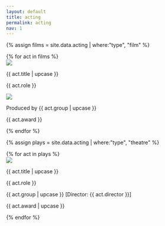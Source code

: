 ```yaml
---
layout: default
title: acting
permalink: acting
nav: 1
---
```


{% assign films = site.data.acting | where:"type", "film" %} 

<div class="container">
<div class="grid">
{% for act in films %}
  <div class="card">
    <div class="upper">
      <a href="img/acting/{{ act.large }}" alt="{{ act.title }}">
        <img class="photo" src="img/acting/{{ act.small }}">
      </a>
      <p class="title"> <span class="title-text"> {{ act.title | upcase }} </span> </p>
    </div>
    <p class="description"> {{ act.role }} </p>
    <div class="youtube" data-id="{{ act.video }}">
        <img src="img/acting/youtube-{{ act.video }}.jpg">
        <div class="play"></div>
    </div>
    <p class="sub-text"> Produced by {{ act.group | upcase }}</p>
    <p class="special"> {{ act.award }} </p>
  </div>
{% endfor %}
</div>
</div>

{% assign plays = site.data.acting | where:"type", "theatre" %} 
<div class="container">
<div class="grid">
{% for act in plays %}
  <div class="card">
    <div class="upper">
      <a href="img/acting/{{ act.large }}" alt="{{ act.title }}">
        <img class="photo" src="img/acting/{{ act.small }}">
      </a>
      <p class="title"> <span class="title-text"> {{ act.title | upcase }} </span> </p>
    </div>
    <p class="description"> {{ act.role }} </p>
    <p class="sub-text"> {{ act.group | upcase }} [Director: {{ act.director }}] </p>
    <p class="special"> {{ act.award | upcase }} </p>
  </div>
{% endfor %}
</div>
</div>


<!-- <iframe width="560" height="315" src="//www.youtube-nocookie.com/embed/{{ act.video }}?rel=0&amp;controls=0&amp;showinfo=0" frameborder="0" gesture="media" allow="encrypted-media" allowfullscreen  class="video"></iframe> -->